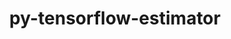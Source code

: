 ---
title: "py-tensorflow-estimator"
layout: cache
categories: [package, v0.22.5]
meta: {"compilers": ["gcc@=11.4.0"], "num_specs": 2, "num_specs_by_stack": {"ml-linux-x86_64-cpu": 1, "ml-linux-x86_64-cuda": 1, "root": 2}, "oss": ["ubuntu22.04"], "platforms": ["linux"], "stacks": ["ml-linux-x86_64-cpu", "ml-linux-x86_64-cuda", "root"], "targets": ["x86_64_v3"], "versions": ["2.14.0"]}
spec_details: [{"compiler": "gcc@=11.4.0", "hash": "d2t6pox7x3ssbzxobsqm74koj4gy2yxj", "os": "ubuntu22.04", "platform": "linux", "size": "-", "stacks": ["ml-linux-x86_64-cuda", "root"], "tarball": "https://binaries.spack.io/v0.22.5/build_cache/linux-ubuntu22.04-x86_64_v3/gcc-11.4.0/py-tensorflow-estimator-2.14.0/linux-ubuntu22.04-x86_64_v3-gcc-11.4.0-py-tensorflow-estimator-2.14.0-d2t6pox7x3ssbzxobsqm74koj4gy2yxj.spack", "target": "x86_64_v3", "variants": ["build_system=generic"], "versions": ["2.14.0"]}, {"compiler": "gcc@=11.4.0", "hash": "zwvtu5dkaxp3bzebvrq5oi66c2aee6lt", "os": "ubuntu22.04", "platform": "linux", "size": "-", "stacks": ["ml-linux-x86_64-cpu", "root"], "tarball": "https://binaries.spack.io/v0.22.5/build_cache/linux-ubuntu22.04-x86_64_v3/gcc-11.4.0/py-tensorflow-estimator-2.14.0/linux-ubuntu22.04-x86_64_v3-gcc-11.4.0-py-tensorflow-estimator-2.14.0-zwvtu5dkaxp3bzebvrq5oi66c2aee6lt.spack", "target": "x86_64_v3", "variants": ["build_system=generic"], "versions": ["2.14.0"]}]
---